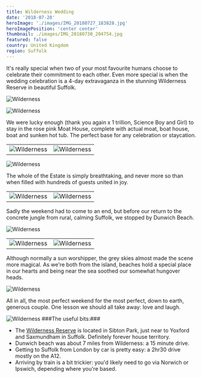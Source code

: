 ```yaml
---
title: Wilderness Wedding
date: '2018-07-28'
heroImage: './images/IMG_20180727_183828.jpg'
heroImagePosition: 'center center'
thumbnail: ./images/IMG_20180730_204754.jpg
featured: false
country: United Kingdom
region: Suffolk
---
```


It's really special when two of your most favourite humans choose to celebrate their commitment to each other. Even more special is when the wedding celebration is a 4-day extravaganza in the stunning Wilderness Reserve in beautiful Suffolk.

![Wilderness](./images/IMG_20180727_175621.jpg)

![Wilderness](./images/00100dPORTRAIT_00100_BURST20180727182057650_COVER.jpg)

We were lucky enough (thank you again x 1 trillion, Science Boy and Girl) to stay in the rose pink Moat House, complete with actual moat, boat house, boat and sunken hot tub. The perfect base for any celebration or staycation.

|                                                 |                                                 |
| ----------------------------------------------- | ----------------------------------------------- |
| ![Wilderness](./images/IMG_20180727_183722.jpg) | ![Wilderness](./images/IMG_20180727_183745.jpg) |

![Wilderness](./images/00100dPORTRAIT_00100_BURST20180727193055663_COVER.jpg)

The whole of the Estate is simply breathtaking, and never more so than when filled with hundreds of guests united in joy.

|                                                 |                                                 |
| ----------------------------------------------- | ----------------------------------------------- |
| ![Wilderness](./images/IMG_20180727_211043.jpg) | ![Wilderness](./images/IMG_20180728_185913.jpg) |

Sadly the weekend had to come to an end, but before our return to the concrete jungle from rural, calming Suffolk, we stopped by Dunwich Beach.

![Wilderness](./images/P1150426.jpg)

|                                      |                                      |
| ------------------------------------ | ------------------------------------ |
| ![Wilderness](./images/P1150432.jpg) | ![Wilderness](./images/P1150437.jpg) |

Although normally a sun worshipper, the grey skies almost made the scene more magical. As we're both from the island, beaches hold a special place in our hearts and being near the sea soothed our somewhat hungover heads.

![Wilderness](./images/P1150494.jpg)

All in all, the most perfect weekend for the most perfect, down to earth, generous couple. One lesson we should all take away: love and laugh.

![Wilderness](./images/heelclick.gif)
###The useful bits:###

- The [Wilderness Reserve](https://www.wildernessreserve.com/) is located in Sibton Park, just near to Yoxford and Saxmundham in Suffolk. Definitely forever house territory.
- Dunwich beach was about 7 miles from Wilderness: a 15 minute drive.
- Getting to Suffolk from London by car is pretty easy: a 2hr30 drive mostly on the A12.
- Arriving by train is a bit trickier: you'd likely need to go via Norwich or Ipswich, depending where you're based.
